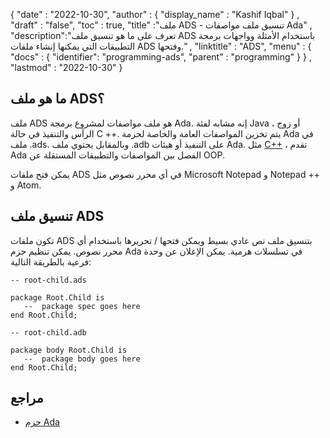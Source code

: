 
{
  "date" : "2022-10-30",
  "author" : {
    "display_name" : "Kashif Iqbal"
} ,
  "draft" : "false",
  "toc" : true,
  "title" :"ملف ADS - تنسيق ملف مواصفات Ada" ,
  "description":"تعرف على ما هو تنسيق ملف ADS باستخدام الأمثلة وواجهات برمجة التطبيقات التي يمكنها إنشاء ملفات ADS وفتحها." ,
  "linktitle" : "ADS",
  "menu" : {
    "docs" : {
      "identifier": "programming-ads",
      "parent" : "programming"
}
} ,
  "lastmod" : "2022-10-30"
}

## ما هو ملف ADS؟

ملف ADS هو ملف مواصفات لمشروع برمجة Ada. إنه مشابه لفئة Java ، أو زوج الرأس والتنفيذ في حالة C ++. يتم تخزين المواصفات العامة والخاصة لحزمة Ada في ملف .ads. وبالمقابل يحتوي ملف .adb على التنفيذ أو هيئات Ada. مثل [C++](/ar/programming/cpp/) ، تقدم Ada الفصل بين المواصفات والتطبيقات المستقلة عن OOP.

يمكن فتح ملفات ADS في أي محرر نصوص مثل Microsoft Notepad و Notepad ++ و Atom.

## تنسيق ملف ADS

تكون ملفات ADS بتنسيق ملف نص عادي بسيط ويمكن فتحها / تحريرها باستخدام أي محرر نصوص. يمكن تنظيم حزم Ada في تسلسلات هرمية. يمكن الإعلان عن وحدة فرعية بالطريقة التالية:

```
-- root-child.ads

package Root.Child is
   --  package spec goes here
end Root.Child;

-- root-child.adb

package body Root.Child is
   --  package body goes here
end Root.Child;

```

## مراجع

* [حزم Ada](https://learn.adacore.com/courses/Ada_For_The_CPP_Java_Developer/chapters/07_Packages.html)

